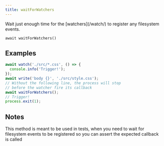 ```yaml
---
title: waitForWatchers
---
```


<div class="lead">
  Wait just enough time for the [watchers](/watch/) to register any filesystem
  events.
</div>

`await waitForWatchers()`

## Examples

```js
await watch('./src/*.css', () => {
  console.info('Trigger!');
});
await write('body {}', './src/style.css');
// Without the following line, the process will stop
// before the watcher fire its callback
await waitForWatchers();
// Trigger!
process.exit(1);
```

## Notes

This method is meant to be used in tests, when you need to wait for filesystem
events to be registered so you can assert the expected callback is called
